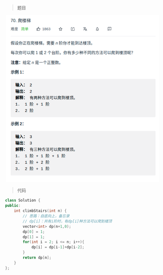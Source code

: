 > 题目
<div align="center" style="zoom:80%"><img src="./pic/70-1.png"></div>


> 代码

```cpp
class Solution {
public:
    int climbStairs(int n) {
        // 思路：自底向上，备忘录
        // dp[i]：共有i阶时，有dp[i]种方法可以爬到楼顶
        vector<int> dp(n+1,0);
        dp[0] = 1;
        dp[1] = 1;
        for(int i = 2; i <= n; i++){
            dp[i] = dp[i-1]+dp[i-2];
        }
        return dp[n];
    }
};
```